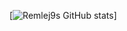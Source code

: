 [![Remlej9s GitHub stats](https://github-readme-stats.vercel.app/api?username=remlej9&show_icons=true)]
